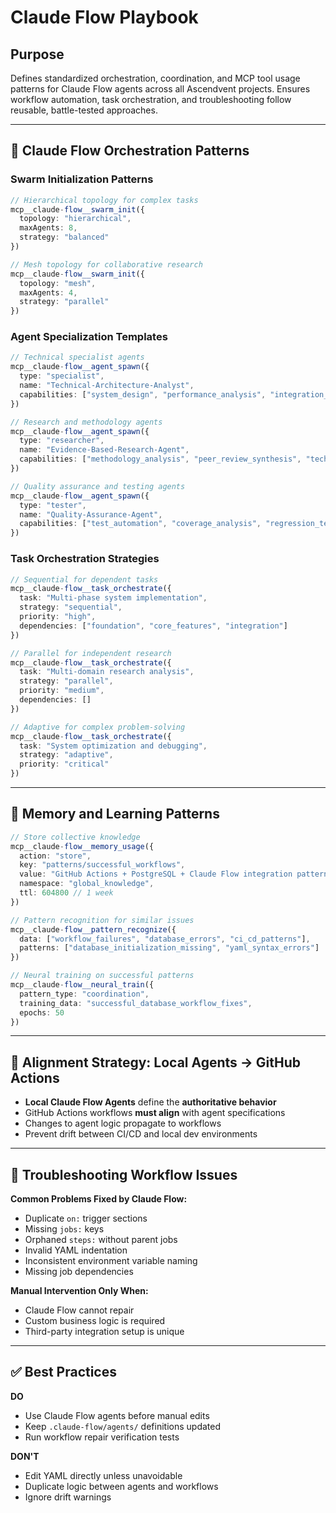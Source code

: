 # Claude Flow Playbook

## Purpose

Defines standardized orchestration, coordination, and MCP tool usage patterns for Claude Flow agents across all Ascendvent projects. Ensures workflow automation, task orchestration, and troubleshooting follow reusable, battle-tested approaches.

---

## 🤖 Claude Flow Orchestration Patterns

### **Swarm Initialization Patterns**

```typescript
// Hierarchical topology for complex tasks
mcp__claude-flow__swarm_init({
  topology: "hierarchical",
  maxAgents: 8,
  strategy: "balanced"
})

// Mesh topology for collaborative research
mcp__claude-flow__swarm_init({
  topology: "mesh",
  maxAgents: 4,
  strategy: "parallel"
})
```

### **Agent Specialization Templates**

```typescript
// Technical specialist agents
mcp__claude-flow__agent_spawn({
  type: "specialist",
  name: "Technical-Architecture-Analyst",
  capabilities: ["system_design", "performance_analysis", "integration_patterns"]
})

// Research and methodology agents  
mcp__claude-flow__agent_spawn({
  type: "researcher",
  name: "Evidence-Based-Research-Agent",
  capabilities: ["methodology_analysis", "peer_review_synthesis", "technical_feasibility"]
})

// Quality assurance and testing agents
mcp__claude-flow__agent_spawn({
  type: "tester",
  name: "Quality-Assurance-Agent",
  capabilities: ["test_automation", "coverage_analysis", "regression_testing"]
})
```

### **Task Orchestration Strategies**

```typescript
// Sequential for dependent tasks
mcp__claude-flow__task_orchestrate({
  task: "Multi-phase system implementation",
  strategy: "sequential",
  priority: "high",
  dependencies: ["foundation", "core_features", "integration"]
})

// Parallel for independent research
mcp__claude-flow__task_orchestrate({
  task: "Multi-domain research analysis",
  strategy: "parallel",
  priority: "medium",
  dependencies: []
})

// Adaptive for complex problem-solving
mcp__claude-flow__task_orchestrate({
  task: "System optimization and debugging",
  strategy: "adaptive",
  priority: "critical"
})
```

---

## 🧠 Memory and Learning Patterns

```typescript
// Store collective knowledge
mcp__claude-flow__memory_usage({
  action: "store",
  key: "patterns/successful_workflows",
  value: "GitHub Actions + PostgreSQL + Claude Flow integration patterns",
  namespace: "global_knowledge",
  ttl: 604800 // 1 week
})

// Pattern recognition for similar issues
mcp__claude-flow__pattern_recognize({
  data: ["workflow_failures", "database_errors", "ci_cd_patterns"],
  patterns: ["database_initialization_missing", "yaml_syntax_errors"]
})

// Neural training on successful patterns
mcp__claude-flow__neural_train({
  pattern_type: "coordination",
  training_data: "successful_database_workflow_fixes",
  epochs: 50
})
```

---

## 🔄 Alignment Strategy: Local Agents → GitHub Actions

* **Local Claude Flow Agents** define the **authoritative behavior**
* GitHub Actions workflows **must align** with agent specifications
* Changes to agent logic propagate to workflows
* Prevent drift between CI/CD and local dev environments

---

## 🚨 Troubleshooting Workflow Issues

**Common Problems Fixed by Claude Flow:**

* Duplicate `on:` trigger sections
* Missing `jobs:` keys
* Orphaned `steps:` without parent jobs
* Invalid YAML indentation
* Inconsistent environment variable naming
* Missing job dependencies

**Manual Intervention Only When:**

* Claude Flow cannot repair
* Custom business logic is required
* Third-party integration setup is unique

---

## ✅ Best Practices

**DO**

* Use Claude Flow agents before manual edits
* Keep `.claude-flow/agents/` definitions updated
* Run workflow repair verification tests

**DON'T**

* Edit YAML directly unless unavoidable
* Duplicate logic between agents and workflows
* Ignore drift warnings

